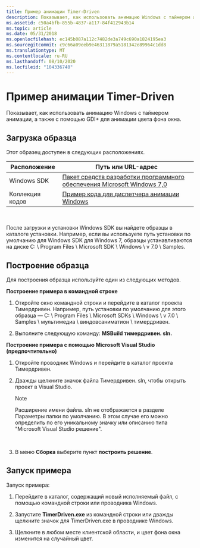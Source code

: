 ```yaml
---
title: Пример анимации Timer-Driven
description: Показывает, как использовать анимацию Windows с таймером анимации, а также с помощью GDI+ для анимации цвета фона окна.
ms.assetid: c50a4bfb-855b-4837-a117-84f412943b14
ms.topic: article
ms.date: 05/31/2018
ms.openlocfilehash: ec145b087a112c7482de3a749c690a1824195ea3
ms.sourcegitcommit: c9c66a09eeb9e46311879a5181342e89964c1dd8
ms.translationtype: MT
ms.contentlocale: ru-RU
ms.lasthandoff: 08/10/2020
ms.locfileid: "104336740"
---
```

# <a name="timer-driven-animation-sample"></a>Пример анимации Timer-Driven

Показывает, как использовать анимацию Windows с таймером анимации, а также с помощью GDI+ для анимации цвета фона окна.

## <a name="downloading-the-sample"></a>Загрузка образца

Этот образец доступен в следующих расположениях.



| Расположение                               | Путь или URL-адрес                                                                                          |
|----------------------------------------|---------------------------------------------------------------------------------------------------|
| Windows SDK | [Пакет средств разработки программного обеспечения Microsoft Windows 7,0](https://msdn.microsoft.com/windowsvista/bb980924.aspx) |
| Коллекция кодов                           | [Пример кода для диспетчера анимации Windows](https://github.com/microsoft/Windows-classic-samples/tree/master/Samples/DirectCompositionWindowsAnimationManager)         |



 

После загрузки и установки Windows SDK вы найдете образцы в каталоге установки. Например, если вы используете путь установки по умолчанию для Windows SDK для Windows 7, образцы устанавливаются на диске C: \\ Program Files \\ Microsoft SDK \\ Windows \\ v 7.0 \\ Samples.

## <a name="building-the-sample"></a>Построение образца

Для построения образца используйте один из следующих методов.

**Построение примера в командной строке**

1.  Откройте окно командной строки и перейдите в каталог проекта Тимердривен. Например, путь установки по умолчанию для этого образца — C: \\ Program Files \\ Microsoft SDKs \\ Windows \\ v 7.0 \\ Samples \\ мультимедиа \\ виндовсаниматион \\ тимердривен.

2.  Выполните следующую команду: **MSBuild тимердривен. sln.**

**Построение примера с помощью Microsoft Visual Studio (предпочтительно)**

1.  Откройте проводник Windows и перейдите в каталог проекта Тимердривен.

2.  Дважды щелкните значок файла Тимердривен. sln, чтобы открыть проект в Visual Studio.

    > [!Note]  
    > Расширение имени файла. sln не отображается в разделе Параметры папки по умолчанию. В этом случае его можно определить по его уникальному значку или описанию типа "Microsoft Visual Studio решение".

     

3.  В меню **Сборка** выберите пункт **построить решение**.

## <a name="running-the-sample"></a>Запуск примера

Запуск примера:

1.  Перейдите в каталог, содержащий новый исполняемый файл, с помощью командной строки или проводника Windows.

2.  Запустите **TimerDriven.exe** из командной строки или дважды щелкните значок для TimerDriven.exe в проводнике Windows.

3.  Щелкните в любом месте клиентской области, и цвет фона окна изменится на случайный цвет.

 

 




